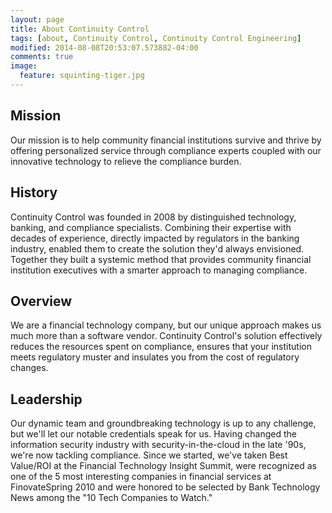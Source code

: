 ```yaml
---
layout: page
title: About Continuity Control
tags: [about, Continuity Control, Continuity Control Engineering]
modified: 2014-08-08T20:53:07.573882-04:00
comments: true
image:
  feature: squinting-tiger.jpg
---
```


## Mission

Our mission is to help community financial institutions survive and thrive by offering personalized service through compliance experts coupled with our innovative technology to relieve the compliance burden.

## History

Continuity Control was founded in 2008 by distinguished technology, banking, and compliance specialists. Combining their expertise with decades of experience, directly impacted by regulators in the banking industry, enabled them to create the solution they'd always envisioned. Together they built a systemic method that provides community financial institution executives with a smarter approach to managing compliance.

## Overview

We are a financial technology company, but our unique approach makes us much more than a software vendor. Continuity Control's solution effectively reduces the resources spent on compliance, ensures that your institution meets regulatory muster and insulates you from the cost of regulatory changes.

## Leadership

Our dynamic team and groundbreaking technology is up to any challenge, but we'll let our notable credentials speak for us. Having changed the information security industry with security-in-the-cloud in the late '90s, we're now tackling compliance. Since we started, we've taken Best Value/ROI at the Financial Technology Insight Summit, were recognized as one of the 5 most interesting companies in financial services at FinovateSpring 2010 and were honored to be selected by Bank Technology News among the "10 Tech Companies to Watch."
